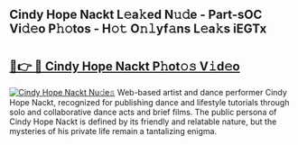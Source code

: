 ## Cindy Hope Nackt L𝚎a𝚔ed N𝚞𝚍e - Part-sOC Vi𝚍𝚎o P𝚑𝚘tos - H𝚘𝚝 O𝚗𝚕yf𝚊ns L𝚎a𝚔s iEGTx

# <h2><a href="http://kfcs8g.oniu.top/?m=Cindy+Hope+Nackt">🔗👉 🔴 Cindy Hope Nackt P𝚑ot𝚘𝚜 V𝚒d𝚎o</a></h2>

[![Cindy Hope Nackt Nu𝚍e𝚜](https://i.imgur.com/0qMVB7G.gif)](http://kfcs8g.oniu.top/?m=Cindy+Hope+Nackt)
Web-based artist and dance performer Cindy Hope Nackt, recognized for publishing dance and lifestyle tutorials through solo and collaborative dance acts and brief films. The public persona of Cindy Hope Nackt is defined by its friendly and relatable nature, but the mysteries of his private life remain a tantalizing enigma.  
